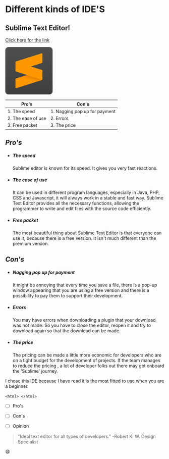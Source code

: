 # Different kinds of IDE'S 
## Sublime Text Editor!

 
[Click here for the link](https://www.sublimetext.com/)

![logo](1.png)





| Pro's |Con's  |
|-------|-------|
|1. The speed| 1. Nagging pop up for payment|
|2. The ease of use|2. Errors|
|3. Free packet| 3. The price|


## _Pro's_


 
 - ##### The speed

	Sublime editor is known for its speed. It gives you very fast reactions. 



- #####  The ease of use
	It can be used in different program languages, especially in Java, PHP, CSS and Javascript, it will always work in a stable and fast way. Sublime Text Editor provides all the necessary functions, allowing the programmer to write and edit files with the source code efficiently.

- ##### Free packet
	The most beautiful thing about Sublime Text Editor is that everyone can use it, because there is a free version. It isn't much different than the premium version. 

## _Con's_

- ##### Nagging pop up for payment
	It might be annoying that every time you save a file, there is a pop-up window appearing that you are using a free version and there is a possibility to pay them to support their development. 

- ##### Errors
	You may have errors when downloading a plugin that your download was not made. So you have to close the editor, reopen it and try to download again so that the download can be made.

- ##### The price
	The pricing can be made a little more economic for developers who are on a tight budget for the development of projects. If the team manages to reduce the pricing , a lot of developer folks out there may get onboard the 'Sublime' journey. 

I chose this IDE because I have read it is the most fitted to use when you are a beginner. 


`<html> </html>`

- [ ] Pro's
- [ ] Con's
- [ ] Opinion


>  "Ideal text editor for all types of developers."
> -Robert K. W. Design Specialist				


:smile:
